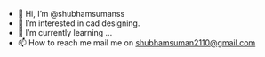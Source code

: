 - 👋 Hi, I’m @shubhamsumanss
- 👀 I’m interested in cad designing.
- 🌱 I’m currently learning ...
- 📫 How to reach me mail me on shubhamsuman2110@gmail.com


<!---
shubhamsumanss/shubhamsumanss is a ✨ special ✨ repository because its `README.md` (this file) appears on your GitHub profile.
You can click the Preview link to take a look at your changes.
--->
